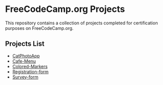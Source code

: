 ﻿# FreeCodeCamp.org Projects

This repository contains a collection of projects completed for certification purposes on FreeCodeCamp.org.

## Projects List

- [CatPhotoApp](https://github.com/RahulGadhvi/freecodecamp-projects/tree/main/CatPhotoApp)
- [Cafe-Menu](https://github.com/RahulGadhvi/freecodecamp-projects/tree/main/Cafe-menu)
- [Colored-Markers](https://github.com/RahulGadhvi/freecodecamp-projects/tree/main/Colored-Markers)
- [Registration-form](https://github.com/RahulGadhvi/freecodecamp-projects/tree/main/Registration-form)
- [Survey-form](https://github.com/RahulGadhvi/freecodecamp-projects/tree/main/Survey-Form)
